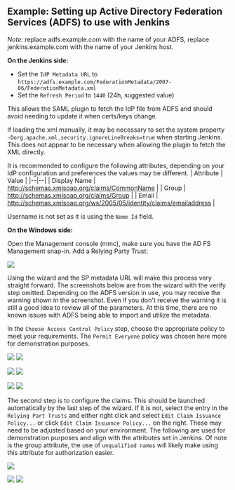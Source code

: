 Example: Setting up Active Directory Federation Services (ADFS) to use with Jenkins
----------------

*Note:* replace adfs.example.com with the name of your ADFS, replace jenkins.example.com with the name of your Jenkins host.

**On the Jenkins side:**

* Set the `IdP Metadata URL` to `https://adfs.example.com/FederationMetadata/2007-06/FederationMetadata.xml`
* Set the `Refresh Period` to `1440` (24h, suggested value)

This allows the SAML plugin to fetch the IdP file from ADFS and should avoid needing to update it when certs/keys change.

If loading the xml manually, it may be necessary to set the system property `-Dorg.apache.xml.security.ignoreLineBreaks=true`
when starting Jenkins. This does not appear to be necessary when allowing the plugin to fetch the XML directly.

It is recommended to configure the following attributes, depending on your IdP configuration and preferences the values may be different.
| Attribute | Value |
|--|--|
| Display Name | http://schemas.xmlsoap.org/claims/CommonName |
| Group | http://schemas.xmlsoap.org/claims/Group |
| Email | http://schemas.xmlsoap.org/ws/2005/05/identity/claims/emailaddress |

Username is not set as it is using the `Name Id` field.

**On the Windows side:**

Open the Management console (mmc), make sure you have the AD FS Management snap-in. Add a Relying Party Trust:

![](images/Screen_Shot_2015-12-10_at_16.13.52.png)


Using the wizard and the SP metadata URL will make this process very straight forward.  The screenshots below are from
the wizard with the verify step omitted. Depending on the ADFS version in use, you may receive the warning shown in the
screenshot. Even if you don't receive the warning it is still a good idea to review all of the parameters. At this time,
there are no known issues with ADFS being able to import and utilize the metadata.

In the `Choose Access Control Policy` step, choose the appropriate policy to meet your requirements. The
`Permit Everyone` policy was chosen here more for demonstration purposes.

![](images/ADFS-wizard-001.png) ![](images/ADFS-wizard-002.png)

![](images/ADFS-wizard-003.png) ![](images/ADFS-wizard-004.png)

![](images/ADFS-wizard-005.png) ![](images/ADFS-wizard-007.png)

The second step is to configure the claims. This should be launched automatically by the last step of the wizard. If it
is not, select the entry in the `Relying Part Trusts` and either right click and select `Edit Claim Issuance Policy...`
or click `Edit Claim Issuance Policy...` on the right. These may need to be adjusted based on your environment. The
following are used for demonstration purposes and align with the attributes set in Jenkins. Of note is the group
attribute, the use of `unqualified names` will likely make using this attribute for authorization easier.

![](images/ADFS-claim-001.png)

![](images/ADFS-claim-002.png) ![](images/ADFS-claim-003.png)

